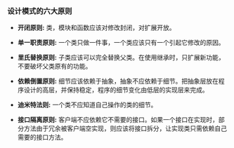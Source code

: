 ### 设计模式的六大原则


- **开闭原则:** 类，模块和函数应该对修改封闭，对扩展开放。

- **单一职责原则:** 一个类只做一件事，一个类应该只有一个引起它修改的原因。

- **里氏替换原则:** 子类应该可以完全替换父类。在使用继承时，只扩展新功能，不要破坏父类原有的功能。

- **依赖倒置原则:** 细节应该依赖于抽象，抽象不应依赖于细节。把抽象层放在程序设计的高层，并保持稳定，程序的细节变化由低层的实现层来完成。

- **迪米特法则:** 一个类不应知道自己操作的类的细节。

- **接口隔离原则:** 客户端不应依赖它不需要的接口。如果一个接口在实现时，部分方法由于冗余被客户端空实现，则应该将接口拆分，让实现类只需依赖自己需要的接口方法。
